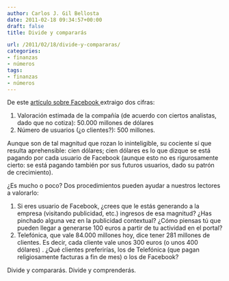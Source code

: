 ```yaml
---
author: Carlos J. Gil Bellosta
date: 2011-02-18 09:34:57+00:00
draft: false
title: Divide y compararás

url: /2011/02/18/divide-y-compararas/
categories:
- finanzas
- números
tags:
- finanzas
- números
---
```


De este [artículo sobre Facebook ](http://seekingalpha.com/article/245157-betting-against-facebook) extraigo dos cifras:



1. Valoración estimada de la compañía (de acuerdo con ciertos analistas, dado que no cotiza): 50.000 millones de dólares
2. Número de usuarios (¿o clientes?): 500 millones.

Aunque son de tal magnitud que rozan lo ininteligible, su cociente sí que resulta aprehensible: cien dólares; cien dólares es lo que dizque se está pagando por cada usuario de Facebook (aunque esto no es rigurosamente cierto: se está pagando también por sus futuros usuarios, dado su patrón de crecimiento).

¿Es mucho o poco? Dos procedimientos pueden ayudar a nuestros lectores a valorarlo:

1. Si eres usuario de Facebook, ¿crees que le estás generando a la empresa (visitando publicidad, etc.) ingresos de esa magnitud? ¿Has pinchado alguna vez en la publicidad contextual? ¿Cómo piensas tú que pueden llegar a generarse 100 euros a partir de tu actividad en el portal?
2. Telefónica, que vale 84.000 millones hoy, dice tener 281 millones de clientes. Es decir, cada cliente vale unos 300 euros (o unos 400 dólares) . ¿Qué clientes preferirías, los de Telefónica (que pagan religiosamente facturas a fin de mes) o los de Facebook?

Divide y compararás. Divide y comprenderás.
